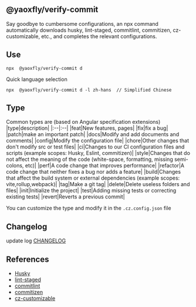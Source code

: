 ## @yaoxfly/verify-commit
Say goodbye to cumbersome configurations, an npx command automatically downloads husky, lint-staged, commitlint, commitizen, cz-customizable, etc., and completes the relevant configurations.

## Use
```
npx  @yaoxfly/verify-commit d
```
Quick language selection
```
npx  @yaoxfly/verify-commit d -l zh-hans  // Simplified Chinese
```

## Type
Common types are (based on Angular specification extensions)
|type|description|
|:--|:--|
|feat|New features, pages|
|fix|fix a bug|
|patch|make an important patch|
|docs|Modify and add documents and comments|
|config|Modify the configuration file|
|chore|Other changes that don't modify src or test files|
|ci|Changes to our CI configuration files and scripts (example scopes: Husky, Eslint, commitizen)|
|style|Changes that do not affect the meaning of the code (white-space, formatting, missing semi-colons, etc)|
|perf|A code change that improves performance|
|refactor|A code change that neither fixes a bug nor adds a feature|
|build|Changes that affect the build system or external dependencies (example scopes: vite,rollup,webpack)|
|tag|Make a git tag|
|delete|Delete useless folders and files|
|init|Initialize the project|
|test|Adding missing tests or correcting existing tests|
|revert|Reverts a previous commit|

You can customize the type and modify it in the `.cz.config.json` file

## Changelog
update log [CHANGELOG](https://github.com/yaoxfly/common/blob/main/packages/verify-commit/CHANGELOG.md)

## References
+ [Husky](https://typicode.github.io/husky/)    
+ [lint-staged](https://github.com/okonet/lint-staged)
+ [commitlint](https://github.com/conventional-changelog/commitlint)
+ [commitizen](https://github.com/commitizen-tools/commitizen)
+ [cz-customizable](https://github.com/leoforfree/cz-customizable)


